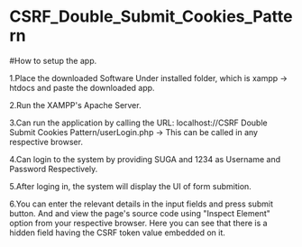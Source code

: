# CSRF_Double_Submit_Cookies_Pattern
#How to setup the app.

1.Place the downloaded Software Under installed folder, which is xampp -> htdocs and paste the downloaded app.

2.Run the XAMPP's Apache Server.

3.Can run the application by calling the URL: localhost://CSRF Double Submit Cookies Pattern/userLogin.php  -> This can be called in any respective browser.

4.Can login to the system by providing SUGA and 1234 as Username and Password Respectively.

5.After loging in, the system will display the UI of form submition.

6.You can enter the relevant details in the input fields and press submit button. And and view the page's source code using "Inspect Element" option from your respective browser. Here you can see that there is a hidden field having the CSRF token value embedded on it.
